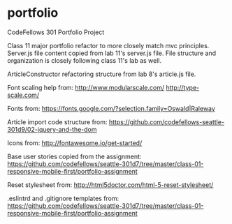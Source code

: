 # portfolio
CodeFellows 301 Portfolio Project

Class 11 major portfolio refactor to more closely match mvc principles.  Server.js file content copied from lab 11's server.js file.  File structure and organization is closely following class 11's lab as well.  

ArticleConstructor refactoring structure from lab 8's article.js file.  

Font scaling help from:
http://www.modularscale.com/
http://type-scale.com/

Fonts from:
https://fonts.google.com/?selection.family=Oswald|Raleway

Article import code structure from:
https://github.com/codefellows-seattle-301d9/02-jquery-and-the-dom

Icons from:
http://fontawesome.io/get-started/

Base user stories copied from the assignment:
https://github.com/codefellows/seattle-301d7/tree/master/class-01-responsive-mobile-first/portfolio-assignment

Reset stylesheet from:
http://html5doctor.com/html-5-reset-stylesheet/

.eslintrd and .gitignore templates from:
https://github.com/codefellows/seattle-301d7/tree/master/class-01-responsive-mobile-first/portfolio-assignment
